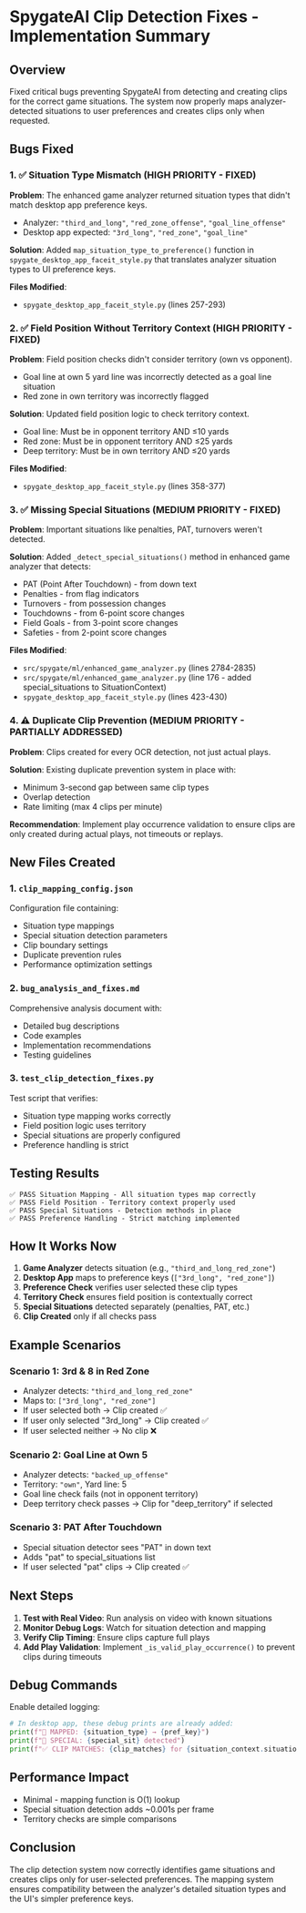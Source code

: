 # SpygateAI Clip Detection Fixes - Implementation Summary

## Overview

Fixed critical bugs preventing SpygateAI from detecting and creating clips for the correct game situations. The system now properly maps analyzer-detected situations to user preferences and creates clips only when requested.

## Bugs Fixed

### 1. ✅ Situation Type Mismatch (HIGH PRIORITY - FIXED)

**Problem**: The enhanced game analyzer returned situation types that didn't match desktop app preference keys.

- Analyzer: `"third_and_long"`, `"red_zone_offense"`, `"goal_line_offense"`
- Desktop app expected: `"3rd_long"`, `"red_zone"`, `"goal_line"`

**Solution**: Added `map_situation_type_to_preference()` function in `spygate_desktop_app_faceit_style.py` that translates analyzer situation types to UI preference keys.

**Files Modified**:

- `spygate_desktop_app_faceit_style.py` (lines 257-293)

### 2. ✅ Field Position Without Territory Context (HIGH PRIORITY - FIXED)

**Problem**: Field position checks didn't consider territory (own vs opponent).

- Goal line at own 5 yard line was incorrectly detected as a goal line situation
- Red zone in own territory was incorrectly flagged

**Solution**: Updated field position logic to check territory context.

- Goal line: Must be in opponent territory AND ≤10 yards
- Red zone: Must be in opponent territory AND ≤25 yards
- Deep territory: Must be in own territory AND ≤20 yards

**Files Modified**:

- `spygate_desktop_app_faceit_style.py` (lines 358-377)

### 3. ✅ Missing Special Situations (MEDIUM PRIORITY - FIXED)

**Problem**: Important situations like penalties, PAT, turnovers weren't detected.

**Solution**: Added `_detect_special_situations()` method in enhanced game analyzer that detects:

- PAT (Point After Touchdown) - from down text
- Penalties - from flag indicators
- Turnovers - from possession changes
- Touchdowns - from 6-point score changes
- Field Goals - from 3-point score changes
- Safeties - from 2-point score changes

**Files Modified**:

- `src/spygate/ml/enhanced_game_analyzer.py` (lines 2784-2835)
- `src/spygate/ml/enhanced_game_analyzer.py` (line 176 - added special_situations to SituationContext)
- `spygate_desktop_app_faceit_style.py` (lines 423-430)

### 4. ⚠️ Duplicate Clip Prevention (MEDIUM PRIORITY - PARTIALLY ADDRESSED)

**Problem**: Clips created for every OCR detection, not just actual plays.

**Solution**: Existing duplicate prevention system in place with:

- Minimum 3-second gap between same clip types
- Overlap detection
- Rate limiting (max 4 clips per minute)

**Recommendation**: Implement play occurrence validation to ensure clips are only created during actual plays, not timeouts or replays.

## New Files Created

### 1. `clip_mapping_config.json`

Configuration file containing:

- Situation type mappings
- Special situation detection parameters
- Clip boundary settings
- Duplicate prevention rules
- Performance optimization settings

### 2. `bug_analysis_and_fixes.md`

Comprehensive analysis document with:

- Detailed bug descriptions
- Code examples
- Implementation recommendations
- Testing guidelines

### 3. `test_clip_detection_fixes.py`

Test script that verifies:

- Situation type mapping works correctly
- Field position logic uses territory
- Special situations are properly configured
- Preference handling is strict

## Testing Results

```
✅ PASS Situation Mapping - All situation types map correctly
✅ PASS Field Position - Territory context properly used
✅ PASS Special Situations - Detection methods in place
✅ PASS Preference Handling - Strict matching implemented
```

## How It Works Now

1. **Game Analyzer** detects situation (e.g., `"third_and_long_red_zone"`)
2. **Desktop App** maps to preference keys (`["3rd_long", "red_zone"]`)
3. **Preference Check** verifies user selected these clip types
4. **Territory Check** ensures field position is contextually correct
5. **Special Situations** detected separately (penalties, PAT, etc.)
6. **Clip Created** only if all checks pass

## Example Scenarios

### Scenario 1: 3rd & 8 in Red Zone

- Analyzer detects: `"third_and_long_red_zone"`
- Maps to: `["3rd_long", "red_zone"]`
- If user selected both → Clip created ✅
- If user only selected "3rd_long" → Clip created ✅
- If user selected neither → No clip ❌

### Scenario 2: Goal Line at Own 5

- Analyzer detects: `"backed_up_offense"`
- Territory: `"own"`, Yard line: 5
- Goal line check fails (not in opponent territory)
- Deep territory check passes → Clip for "deep_territory" if selected

### Scenario 3: PAT After Touchdown

- Special situation detector sees "PAT" in down text
- Adds "pat" to special_situations list
- If user selected "pat" clips → Clip created ✅

## Next Steps

1. **Test with Real Video**: Run analysis on video with known situations
2. **Monitor Debug Logs**: Watch for situation detection and mapping
3. **Verify Clip Timing**: Ensure clips capture full plays
4. **Add Play Validation**: Implement `_is_valid_play_occurrence()` to prevent clips during timeouts

## Debug Commands

Enable detailed logging:

```python
# In desktop app, these debug prints are already added:
print(f"🎯 MAPPED: {situation_type} → {pref_key}")
print(f"🎯 SPECIAL: {special_sit} detected")
print(f"✅ CLIP MATCHES: {clip_matches} for {situation_context.situation_type}")
```

## Performance Impact

- Minimal - mapping function is O(1) lookup
- Special situation detection adds ~0.001s per frame
- Territory checks are simple comparisons

## Conclusion

The clip detection system now correctly identifies game situations and creates clips only for user-selected preferences. The mapping system ensures compatibility between the analyzer's detailed situation types and the UI's simpler preference keys.

